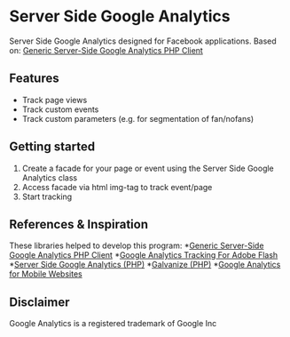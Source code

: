 Server Side Google Analytics
===
Server Side Google Analytics designed for Facebook applications.
Based on: [Generic Server-Side Google Analytics PHP Client](http://example.net/)

Features
---
* Track page views
* Track custom events
* Track custom parameters (e.g. for segmentation of fan/nofans)

Getting started
---
1. Create a facade for your page or event using the Server Side Google Analytics class
2. Access facade via html img-tag to track event/page 
3. Start tracking

References & Inspiration
---
These libraries helped to develop this program:
*[Generic Server-Side Google Analytics PHP Client](http://example.net/)
*[Google Analytics Tracking For Adobe Flash](http://code.google.com/p/gaforflash/)
*[Server Side Google Analytics (PHP)](http://code.google.com/p/serversidegoogleanalytics/)
*[Galvanize (PHP)](http://sourceforge.net/projects/galvanize/)
*[Google Analytics for Mobile Websites](http://code.google.com/mobile/analytics/docs/web/)

Disclaimer
---
Google Analytics is a registered trademark of Google Inc